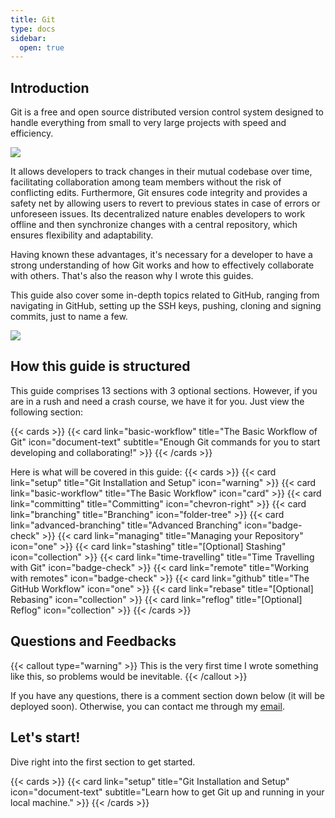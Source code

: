 ```yaml
---
title: Git
type: docs
sidebar:
  open: true
---
```


## Introduction

Git is a free and open source distributed version control system designed to handle everything from small to very large projects with speed and efficiency.

<img src="https://anhtester.com/uploads/lesson/selenium_java/git-blog-header.png">

It allows developers to track changes in their mutual codebase over time, facilitating collaboration among team members without the risk of conflicting edits. Furthermore, Git ensures code integrity and provides a safety net by allowing users to revert to previous states in case of errors or unforeseen issues. Its decentralized nature enables developers to work offline and then synchronize changes with a central repository, which ensures flexibility and adaptability.

Having known these advantages, it's necessary for a developer to have a strong understanding of how Git works and how to effectively collaborate with others. That's also the reason why I wrote this guides.

This guide also cover some in-depth topics related to GitHub, ranging from navigating in GitHub, setting up the SSH keys, pushing, cloning and signing commits, just to name a few.

<img src="https://beecrowd.io/wp-content/uploads/2022/08/Beecrowd-Agosto-6-02-larger.png">

## How this guide is structured
This guide comprises 13 sections with 3 optional sections. However, if you are in a rush and need a crash course, we have it for you. Just view the following section:

{{< cards >}}
  {{< card link="basic-workflow" title="The Basic Workflow of Git" icon="document-text" subtitle="Enough Git commands for you to start developing and collaborating!" >}}
{{< /cards >}}

Here is what will be covered in this guide:
{{< cards >}}
  {{< card link="setup" title="Git Installation and Setup" icon="warning" >}}
  {{< card link="basic-workflow" title="The Basic Workflow" icon="card" >}}
  {{< card link="committing" title="Committing" icon="chevron-right" >}}
  {{< card link="branching" title="Branching" icon="folder-tree" >}}
  {{< card link="advanced-branching" title="Advanced Branching" icon="badge-check" >}}
  {{< card link="managing" title="Managing your Repository" icon="one" >}}
  {{< card link="stashing" title="[Optional] Stashing" icon="collection" >}}
  {{< card link="time-travelling" title="Time Travelling with Git" icon="badge-check" >}}
  {{< card link="remote" title="Working with remotes" icon="badge-check" >}}
  {{< card link="github" title="The GitHub Workflow" icon="one" >}}
  {{< card link="rebase" title="[Optional] Rebasing" icon="collection" >}}
  {{< card link="reflog" title="[Optional] Reflog" icon="collection" >}}
{{< /cards >}}

## Questions and Feedbacks
{{< callout type="warning" >}}
  This is the very first time I wrote something like this, so problems would be inevitable.
{{< /callout >}}

If you have any questions, there is a comment section down below (it will be deployed soon). Otherwise, you can contact me through my [email](mailto:contact@trungtqt.com).

## Let's start!
Dive right into the first section to get started.

{{< cards >}}
  {{< card link="setup" title="Git Installation and Setup" icon="document-text" subtitle="Learn how to get Git up and running in your local machine." >}}
{{< /cards >}}